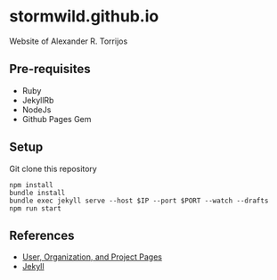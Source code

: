 stormwild.github.io
===================

Website of Alexander R. Torrijos

## Pre-requisites

- Ruby
- JekyllRb
- NodeJs
- Github Pages Gem

## Setup

Git clone this repository

```
npm install
bundle install
bundle exec jekyll serve --host $IP --port $PORT --watch --drafts
npm run start
```

## References

- [User, Organization, and Project Pages](https://help.github.com/articles/user-organization-and-project-pages/)
- [Jekyll](https://jekyllrb.com/)